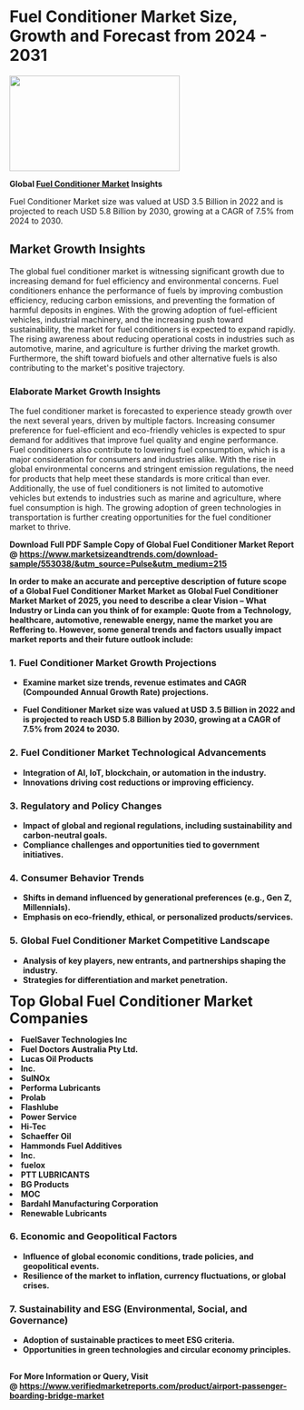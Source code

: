 <H1>Fuel Conditioner Market Size, Growth and Forecast from 2024 - 2031</H1><img class="aligncenter size-medium wp-image-584254" src="https://thirdeyenews.in/wp-content/uploads/2024/09/Global-Market-Research-300x168.jpeg" alt="" width="300" height="168" /><p><strong>Global&nbsp;<a href="https://www.marketsizeandtrends.com/download-sample/553038/&amp;utm_source=Pulse&amp;utm_medium=215">Fuel Conditioner Market</a> Insights</strong></p><p>Fuel Conditioner Market size was valued at USD 3.5 Billion in 2022 and is projected to reach USD 5.8 Billion by 2030, growing at a CAGR of 7.5% from 2024 to 2030.</p><p><h2>Market Growth Insights</h2> <p>The global fuel conditioner market is witnessing significant growth due to increasing demand for fuel efficiency and environmental concerns. Fuel conditioners enhance the performance of fuels by improving combustion efficiency, reducing carbon emissions, and preventing the formation of harmful deposits in engines. With the growing adoption of fuel-efficient vehicles, industrial machinery, and the increasing push toward sustainability, the market for fuel conditioners is expected to expand rapidly. The rising awareness about reducing operational costs in industries such as automotive, marine, and agriculture is further driving the market growth. Furthermore, the shift toward biofuels and other alternative fuels is also contributing to the market's positive trajectory.</p> <p><strong></strong></p> <h3>Elaborate Market Growth Insights</h3> <p>The fuel conditioner market is forecasted to experience steady growth over the next several years, driven by multiple factors. Increasing consumer preference for fuel-efficient and eco-friendly vehicles is expected to spur demand for additives that improve fuel quality and engine performance. Fuel conditioners also contribute to lowering fuel consumption, which is a major consideration for consumers and industries alike. With the rise in global environmental concerns and stringent emission regulations, the need for products that help meet these standards is more critical than ever. Additionally, the use of fuel conditioners is not limited to automotive vehicles but extends to industries such as marine and agriculture, where fuel consumption is high. The growing adoption of green technologies in transportation is further creating opportunities for the fuel conditioner market to thrive.</p> <p><strong></p><p><span class=""><strong>Download Full PDF Sample Copy of Global Fuel Conditioner Market Report</strong> @ <a href="https://www.marketsizeandtrends.com/download-sample/553038/&amp;utm_source=Pulse&amp;utm_medium=215" target="_blank">https://www.marketsizeandtrends.com/download-sample/553038/&amp;utm_source=Pulse&amp;utm_medium=215</a></span></p><p>In order to make an accurate and perceptive description of future scope of a Global&nbsp;Fuel Conditioner Market Market as Global&nbsp;Fuel Conditioner Market Market of 2025, you need to describe a clear Vision &ndash; What Industry or Linda can you think of for example: Quote from a Technology, healthcare, automotive, renewable energy, name the market you are Reffering to. However, some general trends and factors usually impact market reports and their future outlook include:</p><h3>1.&nbsp;<strong>Fuel Conditioner Market Growth Projections</strong></h3><ul><li>Examine market size trends, revenue estimates and CAGR (Compounded Annual Growth Rate) projections.</li><li><p>Fuel Conditioner Market size was valued at USD 3.5 Billion in 2022 and is projected to reach USD 5.8 Billion by 2030, growing at a CAGR of 7.5% from 2024 to 2030.</p></li></ul><h3>2.&nbsp;<strong>Fuel Conditioner Market Technological Advancements</strong></h3><ul><li>Integration of AI, IoT, blockchain, or automation in the industry.</li><li>Innovations driving cost reductions or improving efficiency.</li></ul><h3>3.&nbsp;<strong>Regulatory and Policy Changes</strong></h3><ul><li>Impact of global and regional regulations, including sustainability and carbon-neutral goals.</li><li>Compliance challenges and opportunities tied to government initiatives.</li></ul><h3>4.&nbsp;<strong>Consumer Behavior Trends</strong></h3><ul><li>Shifts in demand influenced by generational preferences (e.g., Gen Z, Millennials).</li><li>Emphasis on eco-friendly, ethical, or personalized products/services.</li></ul><h3>5.&nbsp;<strong>Global Fuel Conditioner Market Competitive Landscape</strong></h3><ul><li>Analysis of key players, new entrants, and partnerships shaping the industry.</li><li>Strategies for differentiation and market penetration.</li></ul><p data-pm-slice="1 1 []"><span style="color: inherit; font-family: inherit; font-size: 25px;">Top Global Fuel Conditioner Market Companies</span></p><div class="" data-test-id=""><p><li>FuelSaver Technologies Inc</li><li> Fuel Doctors Australia Pty Ltd.</li><li> Lucas Oil Products</li><li> Inc.</li><li> SulNOx</li><li> Performa Lubricants</li><li> Prolab</li><li> Flashlube</li><li> Power Service</li><li> Hi-Tec</li><li> Schaeffer Oil</li><li> Hammonds Fuel Additives</li><li> Inc.</li><li> fuelox</li><li> PTT LUBRICANTS</li><li> BG Products</li><li> MOC</li><li> Bardahl Manufacturing Corporation</li><li> Renewable Lubricants</li></p></div><h3>6.&nbsp;<strong>Economic and Geopolitical Factors</strong></h3><ul><li>Influence of global economic conditions, trade policies, and geopolitical events.</li><li>Resilience of the market to inflation, currency fluctuations, or global crises.</li></ul><h3>7.&nbsp;<strong>Sustainability and ESG (Environmental, Social, and Governance)</strong></h3><ul><li>Adoption of sustainable practices to meet ESG criteria.</li><li>Opportunities in green technologies and circular economy principles.</li></ul><h2><strong style="font-size: 14px;">For More Information or Query, Visit @&nbsp;</strong><a style="background-color: #ffffff; font-size: 14px;" href="https://www.marketsizeandtrends.com/report/fuel-conditioner-market/" target="_blank">https://www.verifiedmarketreports.com/product/airport-passenger-boarding-bridge-market</a></h2>
